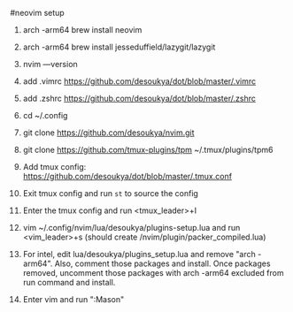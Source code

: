 #neovim setup

1. arch -arm64 brew install neovim

2. arch -arm64 brew install jesseduffield/lazygit/lazygit

3. nvim —version

4. add .vimrc https://github.com/desoukya/dot/blob/master/.vimrc

5. add .zshrc https://github.com/desoukya/dot/blob/master/.zshrc

6. cd ~/.config

7. git clone https://github.com/desoukya/nvim.git

8. git clone https://github.com/tmux-plugins/tpm ~/.tmux/plugins/tpm6

9. Add tmux config: https://github.com/desoukya/dot/blob/master/.tmux.conf

10. Exit tmux config and run `st` to source the config
   
11. Enter the tmux config and run <tmux_leader>+I

12. vim ~/.config/nvim/lua/desoukya/plugins-setup.lua and run <vim_leader>+s (should create /nvim/plugin/packer_compiled.lua)

13. For intel, edit lua/desoukya/plugins_setup.lua and remove "arch -arm64". Also, comment those packages and install. Once packages removed, uncomment those packages with arch -arm64 excluded from run command and install.

14. Enter vim and run ":Mason"
